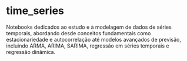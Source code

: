 # time_series
Notebooks dedicados ao estudo e à modelagem de dados de séries temporais, abordando desde conceitos fundamentais como estacionariedade e autocorrelação até modelos avançados de previsão, incluindo ARMA, ARIMA, SARIMA, regressão em séries temporais e regressão dinâmica.
